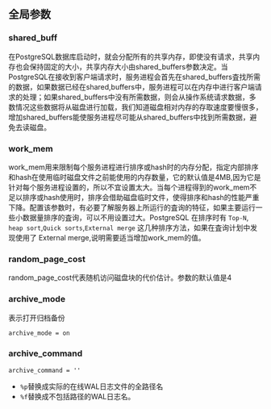 ## 全局参数
### shared_buff
在PostgreSQL数据库启动时，就会分配所有的共享内存，即使没有请求，共享内存也会保持固定的大小，共享内存大小由shared_buffers参数决定。当PostgreSQL在接收到客户端请求时，服务进程会首先在shared_buffers査找所需的数据，如果数据已经在shared,buffers中，服务进程可以在内存中进行客户端请求的处理；如果shared_buffers中没有所需数据，则会从操作系统请求数据，多数情况这些数据将从磁盘进行加载，我们知道磁盘相对内存的存取速度要慢很多，增加shared_buffers能使服务进程尽可能从shared_buffers中找到所需数据，避免去读磁盘。


### work_mem
work_mem用来限制每个服务进程进行排序或hash时的内存分配，指定内部排序和hash在使用临时磁盘文件之前能使用的内存数量，它的默认值是4MB,因为它是针对每个服务进程设置的，所以不宜设置太大。当每个进程得到的work_mem不足以排序或hash使用时，排序会借助磁盘临时文件，使得排序和hash的性能严重下降。配置该参数时，有必要了解服务器上所运行的査询的特征，如果主要运行一些小数据量排序的査询，可以不用设置过大。PostgreSQL 在排序时有 `Top-N`, `heap sort`,`Quick sorts`,`External merge` 这几种排序方法，如果在査询计划中发现使用了 External merge,说明需要适当增加work_mem的值。


### random_page_cost
random_page_cost代表随机访问磁盘块的代价估计。参数的默认值是4


### archive_mode
表示打开归档备份
```bash
archive_mode = on
```

### archive_command
```
archive_command = ''
```
- `%p`替换成实际的在线WAL日志文件的全路径名
- `%f`替换成不包括路径的WAL日志名。
